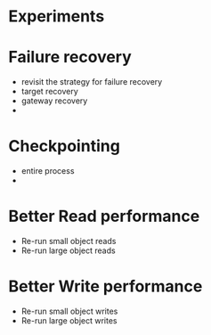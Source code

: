 # Experiments

# Failure recovery
- revisit the strategy for failure recovery
- target recovery
- gateway recovery
- 

# Checkpointing
- entire process
- 

# Better Read performance
- Re-run small object reads
- Re-run large object reads

# Better Write performance
- Re-run small object writes
- Re-run large object writes

